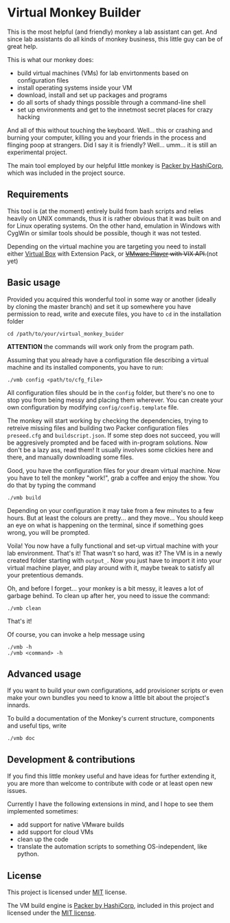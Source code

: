 Virtual Monkey Builder
======================

This is the most helpful (and friendly) monkey a lab assistant can get. And since
lab assistants do all kinds of monkey business, this little guy can be of great help.

This is what our monkey does:

 * build virtual machines (VMs) for lab envirtonments based on configuration files
 * install operating systems inside your VM
 * download, install and set up packages and programs
 * do all sorts of shady things possible through a command-line shell
 * set up environments and get to the innetmost secret places for crazy hacking

And all of this without touching the keyboard. Well... this or crashing and 
burning your computer, killing you and your friends in the process and flinging 
poop at strangers. Did I say it is friendly? Well... umm... it is still an 
experimental project.

The main tool employed by our helpful little monkey is [Packer by HashiCorp](https://www.packer.io/),
which was included in the project source.

Requirements
------------

This tool is (at the moment) entirely build from bash scripts and relies heavily
on UNIX commands, thus it is rather obvious that it was built on and for Linux
operating systems. On the other hand, emulation in Windows with CygWin or similar
tools should be possible, though it was not tested.

Depending on the virtual machine you are targeting you need to install either 
[Virtual Box](https://www.virtualbox.org/) with Extension Pack, or 
~~[VMware Player](https://my.vmware.com/web/vmware/free#desktop_end_user_computing/vmware_player/7_0)
with VIX API.~~(not yet)

Basic usage
-----------

Provided you acquired this wonderful tool in some way or another (ideally by cloning
the master branch) and set it up somewhere you have permission to read, write and execute files, you have to 
`cd` in the installation folder

```
cd /path/to/your/virtual_monkey_buider
```

**ATTENTION** the commands will work only from the program path.

Assuming that you already have a configuration file describing a virtual machine
and its installed components, you have to run:

```
./vmb config <path/to/cfg_file>
```

All configuration files should be in the `config` folder, but there's no one to 
stop you from being messy and placing them wherever. You can create your own 
configuration by modifying `config/config.template` file.

The monkey will start working by checking the dependencies, trying to retreive 
missing files and building two Packer configuration files `preseed.cfg` and 
`buildscript.json`. If some step does not succeed, you will be aggresively prompted
and be faced with in-program solutions. Now don't be a lazy ass, read them! 
It usually involves some clickies here and there, and manually downloading some 
files.

Good, you have the configuration files for your dream virtual machine. Now you 
have to tell the monkey "work!", grab a coffee and enjoy the show. You do that by
typing the command

```
./vmb build
```

Depending on your configuration it may take from a few minutes to a few hours.
But at least the colours are pretty... and they move... You should keep an eye on 
what is happening on the terminal, since if something goes wrong, you will be
prompted.

Voila! You now have a fully functional and set-up virtual machine with your lab
environment. That's it! That wasn't so hard, was it? The VM is in a newly created
folder starting with `output_`. Now you just have to import it into your virtual 
machine player, and play around with it, maybe tweak to satisfy all your
pretentious demands.

Oh, and before I forget... your monkey is a bit messy, it leaves a lot of garbage
behind. To clean up after her, you need to issue the command:

```
./vmb clean
```

That's it!

Of course, you can invoke a help message using 

```
./vmb -h
./vmb <command> -h
```

Advanced usage
--------------

If you want to build your own configurations, add provisioner scripts or even
make your own bundles you need to know a little bit about the project's innards.

To build a documentation of the Monkey's current structure, components and useful 
tips, write

```
./vmb doc
```

Development & contributions
---------------------------

If you find this little monkey useful and have ideas for further extending it, you
are more than welcome to contribute with code or at least open new issues.

Currently I have the following extensions in mind, and I hope to see them implemented
sometimes:
 
 * add support for native VMware builds
 * add support for cloud VMs
 * clean up the code
 * translate the automation scripts to something OS-independent, like python.

License
-------

This project is licensed under [MIT](http://opensource.org/licenses/MIT) license. 

The VM build engine is [Packer by HashiCorp](https://www.packer.io/), included
in this project and licensed under the [MIT license](http://opensource.org/licenses/MIT).
